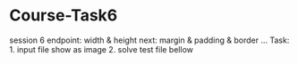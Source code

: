 # Course-Task6
session 6 endpoint: width &amp; height next: margin &amp; padding &amp; border ...  Task: 1. input file show as image  2. solve test file bellow
